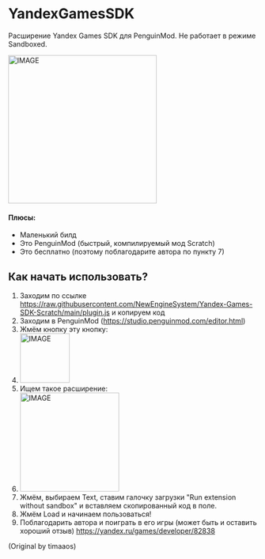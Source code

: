 # YandexGamesSDK
Расширение Yandex Games SDK для PenguinMod. Не работает в режиме Sandboxed.

<img src="https://avatars.githubusercontent.com/u/173352914?s=400&u=1935722840416725635691f6d22c6ec80d0d9951&v=4" alt="IMAGE" width="300"/>

#### Плюсы:
 + Маленький билд
 + Это PenguinMod (быстрый, компилируемый мод Scratch)
 + Это бесплатно (поэтому поблагодарите автора по пункту 7)

## Как начать использовать?
1. Заходим по ссылке https://raw.githubusercontent.com/NewEngineSystem/Yandex-Games-SDK-Scratch/main/plugin.js и копируем код
2. Заходим в PenguinMod (https://studio.penguinmod.com/editor.html)
3. Жмём кнопку эту кнопку:
4. <img src="https://raw.githubusercontent.com/NewEngineSystem/Yandex-Games-SDK-Scratch/main/extension%2B.png" 
 alt="IMAGE" width="100"/>
5. Ищем такое расширение:
6. <img src="https://raw.githubusercontent.com/NewEngineSystem/Yandex-Games-SDK-Scratch/main/extension.png" 
 alt="IMAGE" width="200"/>
7. Жмём, выбираем Text, ставим галочку загрузки "Run extension without sandbox" и вставляем скопированный код в поле.
8. Жмём Load и начинаем пользоваться!
9. Поблагодарить автора и поиграть в его игры (может быть и оставить хороший отзыв) https://yandex.ru/games/developer/82838

(Original by timaaos)
